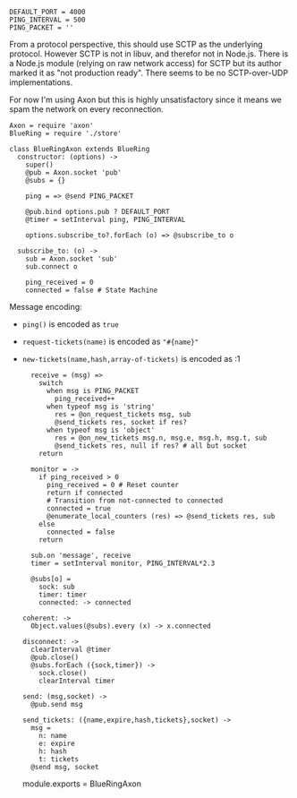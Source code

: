     DEFAULT_PORT = 4000
    PING_INTERVAL = 500
    PING_PACKET = ''

From a protocol perspective, this should use SCTP as the underlying protocol.
However SCTP is not in libuv, and therefor not in Node.js.
There is a Node.js module (relying on raw network access) for SCTP but its author marked it as "not production ready".
There seems to be no SCTP-over-UDP implementations.

For now I'm using Axon but this is highly unsatisfactory since it means we spam the network on every reconnection.

    Axon = require 'axon'
    BlueRing = require './store'

    class BlueRingAxon extends BlueRing
      constructor: (options) ->
        super()
        @pub = Axon.socket 'pub'
        @subs = {}

        ping = => @send PING_PACKET

        @pub.bind options.pub ? DEFAULT_PORT
        @timer = setInterval ping, PING_INTERVAL

        options.subscribe_to?.forEach (o) => @subscribe_to o

      subscribe_to: (o) ->
        sub = Axon.socket 'sub'
        sub.connect o

        ping_received = 0
        connected = false # State Machine

Message encoding:
- `ping()` is encoded as `true`
- `request-tickets(name)` is encoded as `"#{name}"`
- `new-tickets(name,hash,array-of-tickets)` is encoded as :1

        receive = (msg) =>
          switch
            when msg is PING_PACKET
              ping_received++
            when typeof msg is 'string'
              res = @on_request_tickets msg, sub
              @send_tickets res, socket if res?
            when typeof msg is 'object'
              res = @on_new_tickets msg.n, msg.e, msg.h, msg.t, sub
              @send_tickets res, null if res? # all but socket
          return

        monitor = ->
          if ping_received > 0
            ping_received = 0 # Reset counter
            return if connected
            # Transition from not-connected to connected
            connected = true
            @enumerate_local_counters (res) => @send_tickets res, sub
          else
            connected = false
          return

        sub.on 'message', receive
        timer = setInterval monitor, PING_INTERVAL*2.3

        @subs[o] =
          sock: sub
          timer: timer
          connected: -> connected

      coherent: ->
        Object.values(@subs).every (x) -> x.connected

      disconnect: ->
        clearInterval @timer
        @pub.close()
        @subs.forEach ({sock,timer}) ->
          sock.close()
          clearInterval timer

      send: (msg,socket) ->
        @pub.send msg

      send_tickets: ({name,expire,hash,tickets},socket) ->
        msg =
          n: name
          e: expire
          h: hash
          t: tickets
        @send msg, socket

    module.exports = BlueRingAxon
